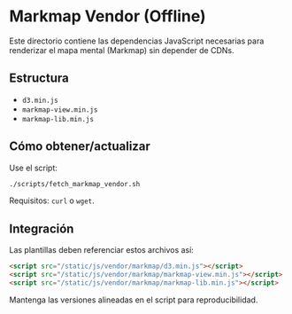 # Markmap Vendor (Offline)

Este directorio contiene las dependencias JavaScript necesarias para renderizar el mapa mental (Markmap) sin depender de CDNs.

## Estructura

- `d3.min.js`
- `markmap-view.min.js`
- `markmap-lib.min.js`

## Cómo obtener/actualizar

Use el script:

```bash
./scripts/fetch_markmap_vendor.sh
```

Requisitos: `curl` o `wget`.

## Integración

Las plantillas deben referenciar estos archivos así:

```html
<script src="/static/js/vendor/markmap/d3.min.js"></script>
<script src="/static/js/vendor/markmap/markmap-view.min.js"></script>
<script src="/static/js/vendor/markmap/markmap-lib.min.js"></script>
```

Mantenga las versiones alineadas en el script para reproducibilidad.
